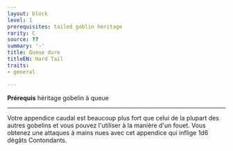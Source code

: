 ```yaml
---
layout: block
level: 1
prerequisites: tailed goblin heritage
rarity: C
source: ??
summary: '-'
title: Queue dure
titleEN: Hard Tail
traits:
- general

---
```


<p><span id="ctl00_MainContent_DetailedOutput"><strong>Prérequis</strong> héritage gobelin à queue<br></span></p>
<hr>
<p>Votre appendice caudal est beaucoup plus fort que celui de la plupart des autres gobelins et vous pouvez l'utiliser à la manière d'un fouet. Vous obtenez une attaques à mains nues avec cet appendice qui inflige 1d6 dégâts Contondants.</p>